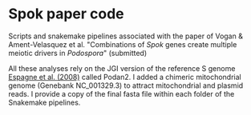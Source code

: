 # Spok paper code
Scripts and snakemake pipelines associated with the paper of Vogan &amp; Ament-Velasquez et al. "Combinations of *Spok* genes create multiple meiotic drivers in *Podospora*" (submitted)

All these analyses rely on the JGI version of the reference S genome [Espagne et al. (2008)](https://genomebiology.biomedcentral.com/articles/10.1186/gb-2008-9-5-r77) called Podan2. I added a chimeric mitochondrial genome (Genebank NC_001329.3) to attract mitochondrial and plasmid reads. I provide a copy of the final fasta file within each folder of the Snakemake pipelines.
